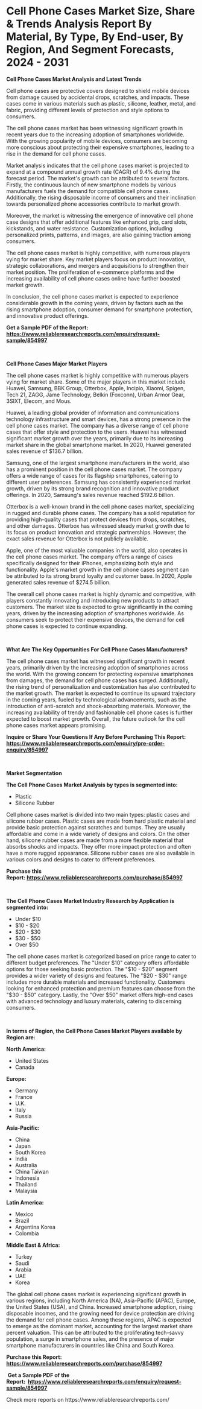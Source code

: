 <p><h1>Cell Phone Cases Market Size, Share & Trends Analysis Report By Material, By Type, By End-user, By Region, And Segment Forecasts, 2024 - 2031</h1></p><p><strong>Cell Phone Cases Market Analysis and Latest Trends</strong></p>
<p><p>Cell phone cases are protective covers designed to shield mobile devices from damage caused by accidental drops, scratches, and impacts. These cases come in various materials such as plastic, silicone, leather, metal, and fabric, providing different levels of protection and style options to consumers.</p><p>The cell phone cases market has been witnessing significant growth in recent years due to the increasing adoption of smartphones worldwide. With the growing popularity of mobile devices, consumers are becoming more conscious about protecting their expensive smartphones, leading to a rise in the demand for cell phone cases.</p><p>Market analysis indicates that the cell phone cases market is projected to expand at a compound annual growth rate (CAGR) of 9.4% during the forecast period. The market's growth can be attributed to several factors. Firstly, the continuous launch of new smartphone models by various manufacturers fuels the demand for compatible cell phone cases. Additionally, the rising disposable income of consumers and their inclination towards personalized phone accessories contribute to market growth.</p><p>Moreover, the market is witnessing the emergence of innovative cell phone case designs that offer additional features like enhanced grip, card slots, kickstands, and water resistance. Customization options, including personalized prints, patterns, and images, are also gaining traction among consumers.</p><p>The cell phone cases market is highly competitive, with numerous players vying for market share. Key market players focus on product innovation, strategic collaborations, and mergers and acquisitions to strengthen their market position. The proliferation of e-commerce platforms and the increasing availability of cell phone cases online have further boosted market growth.</p><p>In conclusion, the cell phone cases market is expected to experience considerable growth in the coming years, driven by factors such as the rising smartphone adoption, consumer demand for smartphone protection, and innovative product offerings.</p></p>
<p><strong>Get a Sample PDF of the Report:&nbsp; <a href="https://www.reliableresearchreports.com/enquiry/request-sample/854997">https://www.reliableresearchreports.com/enquiry/request-sample/854997</a></strong></p>
<p>&nbsp;</p>
<p><strong>Cell Phone Cases Major Market Players</strong></p>
<p><p>The cell phone cases market is highly competitive with numerous players vying for market share. Some of the major players in this market include Huawei, Samsung, BBK Group, Otterbox, Apple, Incipio, Xiaomi, Spigen, Tech 21, ZAGG, Jame Technology, Belkin (Foxconn), Urban Armor Gear, 3SIXT, Elecom, and Mous.</p><p>Huawei, a leading global provider of information and communications technology infrastructure and smart devices, has a strong presence in the cell phone cases market. The company has a diverse range of cell phone cases that offer style and protection to the users. Huawei has witnessed significant market growth over the years, primarily due to its increasing market share in the global smartphone market. In 2020, Huawei generated sales revenue of $136.7 billion.</p><p>Samsung, one of the largest smartphone manufacturers in the world, also has a prominent position in the cell phone cases market. The company offers a wide range of cases for its flagship smartphones, catering to different user preferences. Samsung has consistently experienced market growth, driven by its strong brand recognition and innovative product offerings. In 2020, Samsung's sales revenue reached $192.6 billion.</p><p>Otterbox is a well-known brand in the cell phone cases market, specializing in rugged and durable phone cases. The company has a solid reputation for providing high-quality cases that protect devices from drops, scratches, and other damages. Otterbox has witnessed steady market growth due to its focus on product innovation and strategic partnerships. However, the exact sales revenue for Otterbox is not publicly available.</p><p>Apple, one of the most valuable companies in the world, also operates in the cell phone cases market. The company offers a range of cases specifically designed for their iPhones, emphasizing both style and functionality. Apple's market growth in the cell phone cases segment can be attributed to its strong brand loyalty and customer base. In 2020, Apple generated sales revenue of $274.5 billion.</p><p>The overall cell phone cases market is highly dynamic and competitive, with players constantly innovating and introducing new products to attract customers. The market size is expected to grow significantly in the coming years, driven by the increasing adoption of smartphones worldwide. As consumers seek to protect their expensive devices, the demand for cell phone cases is expected to continue expanding.</p></p>
<p>&nbsp;</p>
<p><strong>What Are The Key Opportunities For Cell Phone Cases Manufacturers?</strong></p>
<p><p>The cell phone cases market has witnessed significant growth in recent years, primarily driven by the increasing adoption of smartphones across the world. With the growing concern for protecting expensive smartphones from damages, the demand for cell phone cases has surged. Additionally, the rising trend of personalization and customization has also contributed to the market growth. The market is expected to continue its upward trajectory in the coming years, fueled by technological advancements, such as the introduction of anti-scratch and shock-absorbing materials. Moreover, the increasing availability of trendy and fashionable cell phone cases is further expected to boost market growth. Overall, the future outlook for the cell phone cases market appears promising.</p></p>
<p><strong>Inquire or Share Your Questions If Any Before Purchasing This Report: <a href="https://www.reliableresearchreports.com/enquiry/pre-order-enquiry/854997">https://www.reliableresearchreports.com/enquiry/pre-order-enquiry/854997</a></strong></p>
<p>&nbsp;</p>
<p><strong>Market Segmentation</strong></p>
<p><strong>The Cell Phone Cases Market Analysis by types is segmented into:</strong></p>
<p><ul><li>Plastic</li><li>Silicone Rubber</li></ul></p>
<p><p>Cell phone cases market is divided into two main types: plastic cases and silicone rubber cases. Plastic cases are made from hard plastic material and provide basic protection against scratches and bumps. They are usually affordable and come in a wide variety of designs and colors. On the other hand, silicone rubber cases are made from a more flexible material that absorbs shocks and impacts. They offer more impact protection and often have a more rugged appearance. Silicone rubber cases are also available in various colors and designs to cater to different preferences.</p></p>
<p><strong>Purchase this Report:&nbsp;<a href="https://www.reliableresearchreports.com/purchase/854997">https://www.reliableresearchreports.com/purchase/854997</a></strong></p>
<p>&nbsp;</p>
<p><strong>The Cell Phone Cases Market Industry Research by Application is segmented into:</strong></p>
<p><ul><li>Under $10</li><li>$10 - $20</li><li>$20 - $30</li><li>$30 - $50</li><li>Over $50</li></ul></p>
<p><p>The cell phone cases market is categorized based on price range to cater to different budget preferences. The "Under $10" category offers affordable options for those seeking basic protection. The "$10 - $20" segment provides a wider variety of designs and features. The "$20 - $30" range includes more durable materials and increased functionality. Customers looking for enhanced protection and premium features can choose from the "$30 - $50" category. Lastly, the "Over $50" market offers high-end cases with advanced technology and luxury materials, catering to discerning consumers.</p></p>
<p>&nbsp;</p>
<p><strong>In terms of Region, the Cell Phone Cases Market Players available by Region are:</strong></p>
<p>
    <p> <strong> North America: </strong>
        <ul>
            <li>United States</li>
            <li>Canada</li>
        </ul>
        </p> 
    <p> <strong> Europe: </strong>
        <ul>
            <li>Germany</li>
            <li>France</li>
            <li>U.K.</li>
            <li>Italy</li>
            <li>Russia</li>
        </ul>
        </p> 
    <p> <strong> Asia-Pacific: </strong>
        <ul>
            <li>China</li>
            <li>Japan</li>
            <li>South Korea</li>
            <li>India</li>
            <li>Australia</li>
            <li>China Taiwan</li>
            <li>Indonesia</li>
            <li>Thailand</li>
            <li>Malaysia</li>
        </ul>
        </p> 
    <p> <strong> Latin America: </strong>
        <ul>
            <li>Mexico</li>
            <li>Brazil</li>
            <li>Argentina Korea</li>
            <li>Colombia</li>
        </ul>
        </p> 
    <p> <strong> Middle East & Africa: </strong>
        <ul>
            <li>Turkey</li>
            <li>Saudi</li>
            <li>Arabia</li>
            <li>UAE</li>
            <li>Korea</li>
        </ul>
    </p>
    </p>
<p><p>The global cell phone cases market is experiencing significant growth in various regions, including North America (NA), Asia-Pacific (APAC), Europe, the United States (USA), and China. Increased smartphone adoption, rising disposable incomes, and the growing need for device protection are driving the demand for cell phone cases. Among these regions, APAC is expected to emerge as the dominant market, accounting for the largest market share percent valuation. This can be attributed to the proliferating tech-savvy population, a surge in smartphone sales, and the presence of major smartphone manufacturers in countries like China and South Korea.</p></p>
<p><strong>Purchase this Report: <a href="https://www.reliableresearchreports.com/purchase/854997">https://www.reliableresearchreports.com/purchase/854997</a></strong></p>
<p>&nbsp;<strong>Get a Sample PDF of the Report:&nbsp;&nbsp;<a href="https://www.reliableresearchreports.com/enquiry/request-sample/854997">https://www.reliableresearchreports.com/enquiry/request-sample/854997</a></strong></p>
<p><strong></strong></p>
<p>Check more reports on https://www.reliableresearchreports.com/</p>